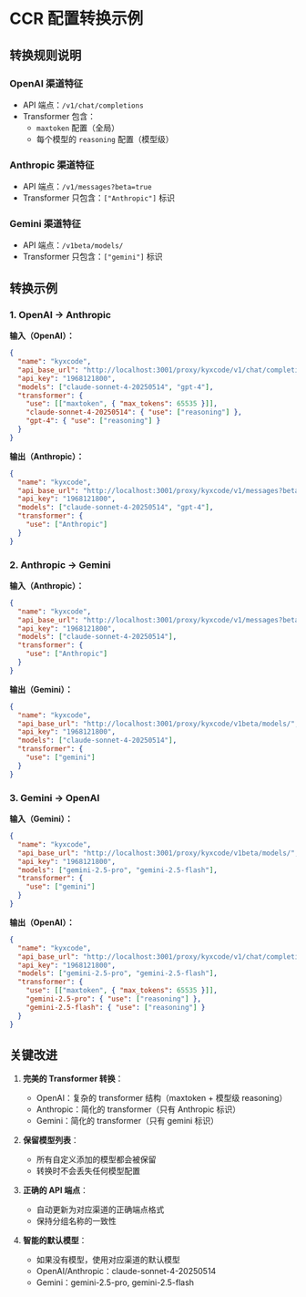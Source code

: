 # CCR 配置转换示例

## 转换规则说明

### OpenAI 渠道特征

- API 端点：`/v1/chat/completions`
- Transformer 包含：
  - `maxtoken` 配置（全局）
  - 每个模型的 `reasoning` 配置（模型级）

### Anthropic 渠道特征

- API 端点：`/v1/messages?beta=true`
- Transformer 只包含：`["Anthropic"]` 标识

### Gemini 渠道特征

- API 端点：`/v1beta/models/`
- Transformer 只包含：`["gemini"]` 标识

## 转换示例

### 1. OpenAI → Anthropic

**输入（OpenAI）：**

```json
{
  "name": "kyxcode",
  "api_base_url": "http://localhost:3001/proxy/kyxcode/v1/chat/completions",
  "api_key": "1968121800",
  "models": ["claude-sonnet-4-20250514", "gpt-4"],
  "transformer": {
    "use": [["maxtoken", { "max_tokens": 65535 }]],
    "claude-sonnet-4-20250514": { "use": ["reasoning"] },
    "gpt-4": { "use": ["reasoning"] }
  }
}
```

**输出（Anthropic）：**

```json
{
  "name": "kyxcode",
  "api_base_url": "http://localhost:3001/proxy/kyxcode/v1/messages?beta=true",
  "api_key": "1968121800",
  "models": ["claude-sonnet-4-20250514", "gpt-4"],
  "transformer": {
    "use": ["Anthropic"]
  }
}
```

### 2. Anthropic → Gemini

**输入（Anthropic）：**

```json
{
  "name": "kyxcode",
  "api_base_url": "http://localhost:3001/proxy/kyxcode/v1/messages?beta=true",
  "api_key": "1968121800",
  "models": ["claude-sonnet-4-20250514"],
  "transformer": {
    "use": ["Anthropic"]
  }
}
```

**输出（Gemini）：**

```json
{
  "name": "kyxcode",
  "api_base_url": "http://localhost:3001/proxy/kyxcode/v1beta/models/",
  "api_key": "1968121800",
  "models": ["claude-sonnet-4-20250514"],
  "transformer": {
    "use": ["gemini"]
  }
}
```

### 3. Gemini → OpenAI

**输入（Gemini）：**

```json
{
  "name": "kyxcode",
  "api_base_url": "http://localhost:3001/proxy/kyxcode/v1beta/models/",
  "api_key": "1968121800",
  "models": ["gemini-2.5-pro", "gemini-2.5-flash"],
  "transformer": {
    "use": ["gemini"]
  }
}
```

**输出（OpenAI）：**

```json
{
  "name": "kyxcode",
  "api_base_url": "http://localhost:3001/proxy/kyxcode/v1/chat/completions",
  "api_key": "1968121800",
  "models": ["gemini-2.5-pro", "gemini-2.5-flash"],
  "transformer": {
    "use": [["maxtoken", { "max_tokens": 65535 }]],
    "gemini-2.5-pro": { "use": ["reasoning"] },
    "gemini-2.5-flash": { "use": ["reasoning"] }
  }
}
```

## 关键改进

1. **完美的 Transformer 转换**：
   - OpenAI：复杂的 transformer 结构（maxtoken + 模型级 reasoning）
   - Anthropic：简化的 transformer（只有 Anthropic 标识）
   - Gemini：简化的 transformer（只有 gemini 标识）

2. **保留模型列表**：
   - 所有自定义添加的模型都会被保留
   - 转换时不会丢失任何模型配置

3. **正确的 API 端点**：
   - 自动更新为对应渠道的正确端点格式
   - 保持分组名称的一致性

4. **智能的默认模型**：
   - 如果没有模型，使用对应渠道的默认模型
   - OpenAI/Anthropic：claude-sonnet-4-20250514
   - Gemini：gemini-2.5-pro, gemini-2.5-flash
